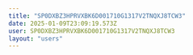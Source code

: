 ```yaml
---
title: "SP0DXBZ3HPRVXBK6D001710G1317V2TNQXJ8TCW3"
date: 2025-01-09T23:09:19.573Z
user: SP0DXBZ3HPRVXBK6D001710G1317V2TNQXJ8TCW3
layout: "users"
---
```

    